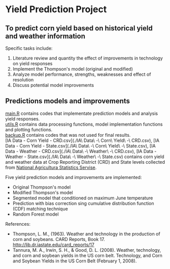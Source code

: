 # Yield Prediction Project
## To predict corn yield  based on historical yield and weather information

Specific tasks include:  
1. Literature review and quantity the effect of improvements in technology on yield responses  
2. Implement the Thompson's model (original and modified)  
3. Analyze model performance, strengths, weaknesses and effect of resolution  
4. Discuss potential model improvements  

## Predictions models and improvements   
[main.R](./main.R) contains codes that implementate prediction models and analysis yield responses.  
[utils.R](./utils.R) contains data processing functions, model implementation functions and plotting functions.  
[backup.R](./backup.R) contains codes that was not used for final results.  
[IA Data - Corn Yield - CRD.csv](./IA\ Data\ -\ Corn\ Yield\ -\ CRD.csv), [IA Data - Corn Yield - State.csv](./IA\ Data\ -\ Corn\ Yield\ -\ State.csv), [IA Data - Weather - CRD.csv](./IA\ Data\ -\ Weather\ -\ CRD.csv), [IA Data - Weather - State.csv](./IA\ Data\ -\ Weather\ -\ State.csv) contains corn yield and weather data at Crop Reporting District (CRD) and State levels collected from [National Agricultura Statistics Servise](https://www.nass.usda.gov/Charts_and_Maps/Crops_County/boundary_maps/indexgif.php).  

Five yield prediction models and improvements are implemented:  
- Original Thompson's model  
- Modified Thompson's model  
- Segmented model that conditioned on maximum June temperature  
- Prediction with bias correction sing cumulative distribution function (CDF) matching technique  
- Random Forest model  

References:  
- Thompson, L. M., (1963). Weather and technology in the production of corn and soybeans. CARD Reports, Book 17. 
http://lib.dr.iastate.edu/card_reports/17  
- Tannura, M. A., Irwin, S. H., & Good, D. L. (2008). Weather, technology, and corn and soybean yields in the US corn belt. Technology, and Corn and Soybean Yields in the US Corn Belt (February 1, 2008).  


